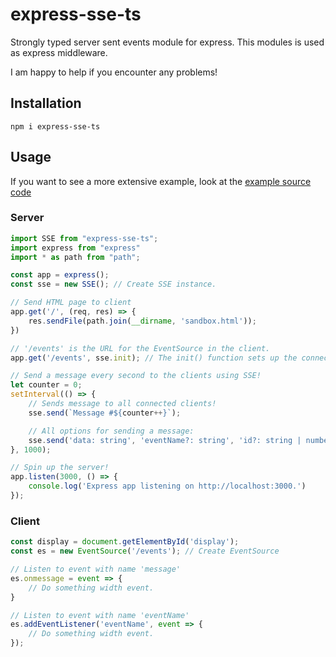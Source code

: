 # express-sse-ts

Strongly typed server sent events module for express.
This modules is used as express middleware.

I am happy to help if you encounter any problems!

## Installation

```
npm i express-sse-ts
```


## Usage

If you want to see a more extensive example, look at the [example source code](https://github.com/dubbelster/express-sse-ts-example)

### Server
```javascript
import SSE from "express-sse-ts";
import express from "express"
import * as path from "path";

const app = express();
const sse = new SSE(); // Create SSE instance.

// Send HTML page to client
app.get('/', (req, res) => {
    res.sendFile(path.join(__dirname, 'sandbox.html'));
})

// '/events' is the URL for the EventSource in the client.
app.get('/events', sse.init); // The init() function sets up the connection between the server and the client

// Send a message every second to the clients using SSE!
let counter = 0;
setInterval(() => {
    // Sends message to all connected clients!
    sse.send(`Message #${counter++}`);

    // All options for sending a message:
    sse.send('data: string', 'eventName?: string', 'id?: string | number | undefined')
}, 1000);

// Spin up the server!
app.listen(3000, () => {
    console.log('Express app listening on http://localhost:3000.')
});
```

### Client
```javascript
const display = document.getElementById('display');
const es = new EventSource('/events'); // Create EventSource

// Listen to event with name 'message'
es.onmessage = event => {
    // Do something width event.
}

// Listen to event with name 'eventName'
es.addEventListener('eventName', event => {
    // Do something width event.
});
```